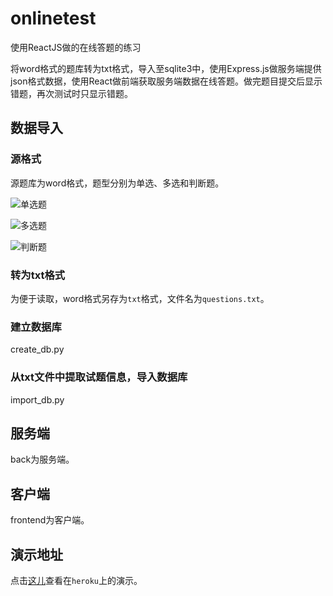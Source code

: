 # onlinetest
使用ReactJS做的在线答题的练习

将word格式的题库转为txt格式，导入至sqlite3中，使用Express.js做服务端提供json格式数据，使用React做前端获取服务端数据在线答题。做完题目提交后显示错题，再次测试时只显示错题。


## 数据导入

### 源格式

源题库为word格式，题型分别为单选、多选和判断题。

![单选题](http://upload-images.jianshu.io/upload_images/38605-2d22fd1c668500f3.png?imageMogr2/auto-orient/strip%7CimageView2/2/w/1240)

![多选题](http://upload-images.jianshu.io/upload_images/38605-973d038f83d950ef.png?imageMogr2/auto-orient/strip%7CimageView2/2/w/1240)

![判断题](http://upload-images.jianshu.io/upload_images/38605-548bba5201ad6880.png?imageMogr2/auto-orient/strip%7CimageView2/2/w/1240)

### 转为txt格式

为便于读取，word格式另存为`txt`格式，文件名为`questions.txt`。

### 建立数据库

create_db.py

### 从txt文件中提取试题信息，导入数据库

import_db.py

## 服务端
back为服务端。

## 客户端
frontend为客户端。

## 演示地址
点击[这儿](https://onlietestfrontend.herokuapp.com/)查看在`heroku`上的演示。

